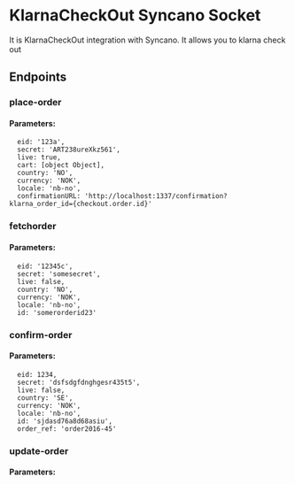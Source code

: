 # KlarnaCheckOut Syncano Socket

It is KlarnaCheckOut integration with Syncano. It allows you to klarna check out

## Endpoints

### place-order

#### Parameters:

      eid: '123a',
      secret: 'ART238ureXkz561',
      live: true,
      cart: [object Object],
      country: 'NO',
      currency: 'NOK',
      locale: 'nb-no',
      confirmationURL: 'http://localhost:1337/confirmation?klarna_order_id={checkout.order.id}'


### fetchorder

#### Parameters:

      eid: '12345c',
      secret: 'somesecret',
      live: false,
      country: 'NO',
      currency: 'NOK',
      locale: 'nb-no',
      id: 'somerorderid23'


### confirm-order

#### Parameters:

      eid: 1234,
      secret: 'dsfsdgfdnghgesr435t5',
      live: false,
      country: 'SE',
      currency: 'NOK',
      locale: 'nb-no',
      id: 'sjdasd76a8d68asiu',
      order_ref: 'order2016-45'


### update-order

#### Parameters:


